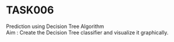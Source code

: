 # TASK006
Prediction using Decision Tree Algorithm  
Aim : Create the Decision Tree classifier and visualize it graphically.  
